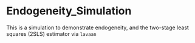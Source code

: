 # Endogeneity_Simulation

This is a simulation to demonstrate endogeneity, and the two-stage least squares
(2SLS) estimator via `lavaan`
